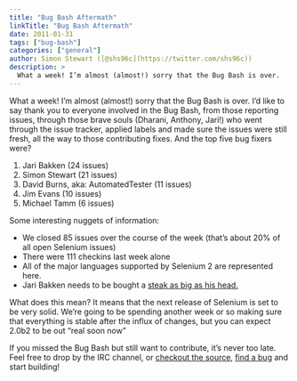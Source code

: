 ```yaml
---
title: "Bug Bash Aftermath"
linkTitle: "Bug Bash Aftermath"
date: 2011-01-31
tags: ["bug-bash"]
categories: ["general"]
author: Simon Stewart ([@shs96c](https://twitter.com/shs96c))
description: >
  What a week! I’m almost (almost!) sorry that the Bug Bash is over.
---
```


What a week! I’m almost (almost!) sorry that the Bug Bash is over. I’d like to say thank you to everyone involved in the Bug Bash, from those reporting issues, through those brave souls (Dharani, Anthony, Jari!) who went through the issue tracker, applied labels and made sure the issues were still fresh, all the way to those contributing fixes. And the top five bug fixers were?

1.  Jari Bakken (24 issues)
2.  Simon Stewart (21 issues)
3.  David Burns, aka: AutomatedTester (11 issues)
4.  Jim Evans (10 issues)
5.  Michael Tamm (6 issues)

Some interesting nuggets of information:

*   We closed 85 issues over the course of the week (that’s about 20% of all open Selenium issues)
*   There were 111 checkins last week alone
*   All of the major languages supported by Selenium 2 are represented here.
*   Jari Bakken needs to be bought a [steak as big as his head.](http://twitter.com/#!/chris_mcmahon/status/30372577704681473)

What does this mean? It means that the next release of Selenium is set to be very solid. We’re going to be spending another week or so making sure that everything is stable after the influx of changes, but you can expect 2.0b2 to be out “real soon now”

If you missed the Bug Bash but still want to contribute, it’s never too late. Feel free to drop by the IRC channel, or [checkout the source](http://code.google.com/p/selenium/source/checkout), [find a bug](http://code.google.com/p/selenium/issues/list) and start building!